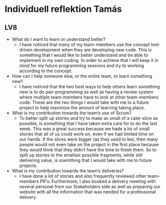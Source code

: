 # Individuell reflektion Tamás
## LV8


* What do I want to learn or understand better?
  * I have noticed that many of my team-members use the concept test-driven development when they are developing new code. This is something that I would like to better understand and be able to implement in my own coding. In order to achieve that I will keep it in mind for my future programming sessions and try to working according to the concept.
* How can I help someone else, or the entire team, to learn something new?
   * I have noticed that the two best ways to help others learn something new is to do pair-programming as well as having a review system where multiple team-members have to look at other team-members code. These are the two things I would take with me to a future project to help maximize the amount of learning taking place. 
* What is my contribution towards the team’s use of Scrum?
  * To better split up stories and try to make as small of a cake-slice as possible, is something that I have taken extra care for to do the last week. This was a great success because we hade a lot of small stories that all of us could work on, even if we had limited time on our hands. If the slices were bigger (as they used to be), then many people would not even take on the project in the first place because they would think that they didn't have the time to finish them. So to split up stories to the smallest possible fragments, while still delivering value, is soemthing that I would take with me to future projects. 
* What is my contribution towards the team’s deliveries?
  * I have done a lot of stories and also frequently reviewed other team-members PR's. Furthermore, I also booked a delivery meeting with several personel from our Stakeholders side as well as preparing our website with all the information that was needed for a professional delivery. 
